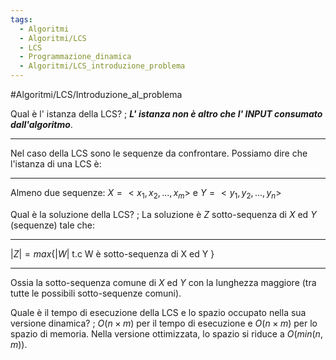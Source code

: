 ```yaml
---
tags:
  - Algoritmi
  - Algoritmi/LCS
  - LCS
  - Programmazione_dinamica
  - Algoritmi/LCS_introduzione_problema
---
```

#Algoritmi/LCS/Introduzione_al_problema

Qual è l' istanza della LCS?
;
 ***L' istanza non è altro che l' INPUT consumato dall'algoritmo***.
***
Nel caso della LCS sono le sequenze da confrontare. Possiamo dire che l'istanza di una LCS è:
***
Almeno due sequenze: $X=<x_1,x_2, ... , x_m>$ e $Y=<y_1, y_2, ... , y_n>$

Qual è la soluzione della LCS?
;
La soluzione è $Z$ sotto-sequenza di $X$ ed $Y$ (sequenze) tale che:
***
$|Z| = max\{ |W| \text{ t.c W è sotto-sequenza di X ed Y } \}$
***
Ossia la sotto-sequenza comune di $X$ ed $Y$ con la lunghezza maggiore (tra tutte le possibili sotto-sequenze comuni).
<!--SR:!2024-08-04,4,272-->

Quale è il tempo di esecuzione della LCS e lo spazio occupato nella sua versione dinamica?
;
$O(n×m)$ per il tempo di esecuzione e $O(n×m)$ per lo spazio di memoria.
Nella versione ottimizzata, lo spazio si riduce a $O(min(n,m))$.
